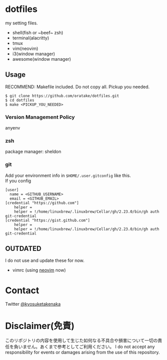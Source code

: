 # dotfiles
my setting files.

- shell(fish or ~beef~ zsh)
- terminal(alacritty)
- tmux
- vim(neovim)
- i3(window manager)
- awesome(window manager)

## Usage
RECOMMEND: Makefile included. Do not copy all. Pickup you needed.

```
$ git clone https://github.com/oratake/dotfiles.git
$ cd dotfiles
$ make <PICKUP_YOU_NEEDED>
```

### Version Management Policy

anyenv

### zsh
package manager: sheldon

### git
Add your environment info in `$HOME/.user.gitconfig` like this.  
If you config

```gitconfig
[user]
  name = <GITHUB_USERNAME>
  email = <GITHUB_EMAIL>
[credential "https://github.com"]
	helper = 
	helper = !/home/linuxbrew/.linuxbrew/Cellar/gh/2.23.0/bin/gh auth git-credential
[credential "https://gist.github.com"]
	helper = 
	helper = !/home/linuxbrew/.linuxbrew/Cellar/gh/2.23.0/bin/gh auth git-credential
```

## OUTDATED
I do not use and update these for now.
- vimrc (using [neovim](https://neovim.io/) now)

# Contact
Twitter [@kyosuketakenaka](https://twitter.com/kyosuketakenaka)

# Disclaimer(免責)
このリポジトリの内容を使用して生じた如何なる不具合や損害について一切の責任を負いません。あくまで参考としてご利用ください。
I do not accept any responsibility for events or damages arising from the use of this repository.
